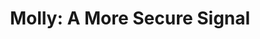 ---
title: "Molly: A More Secure Signal"
description: "Molly is a hardened fork of Signal on Android with some extra usability and security features. This video review unpacks what features Molly adds, what my experience using it has been, pros/cons, and a lot more! Definitely a neat open source project!"
datePublished: 2024-09-17
dateUpdated: 2024-09-17
linkYouTube: "https://www.youtube.com/watch?v=P-2z2c3XBkQ"
linkForum: "https://discuss.techlore.tech/t/molly-a-more-secure-signal/10004"
linkPeerTube: "https://neat.tube/w/bcNwxhQVHeMKXQ6qaEEGD6"
linkOdysee: "https://odysee.com/@techlore:3/molly-a-more-secure-signal:0"
tags: ["Review","Tips","Tools"]
---
